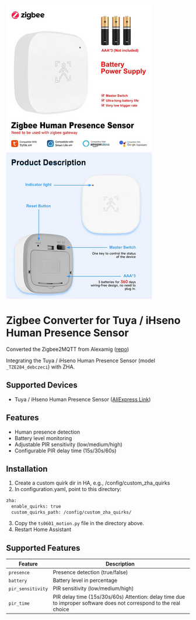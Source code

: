 ![Circuit Diagram](extras/ogjjs81y.png)                ![Device Photo](extras/wd5ta6pj33.png)



# Zigbee Converter for Tuya / iHseno Human Presence Sensor

Converted the Zigbee2MQTT from Alexamig ([repo](https://github.com/Alexamig/ihseno-human-presence-sensor))

Integrating the Tuya / iHseno Human Presence Sensor (model `_TZE284_debczeci`) with ZHA.

## Supported Devices
- Tuya / iHseno Human Presence Sensor ([AliExpress Link](https://www.aliexpress.com/item/1005009447202086.html))

## Features
- Human presence detection
- Battery level monitoring
- Adjustable PIR sensitivity (low/medium/high)
- Configurable PIR delay time (15s/30s/60s)

## Installation
1. Create a custom quirk dir in HA, e.g., /config/custom_zha_quirks
2. In configuration.yaml, point to this directory:
```
zha:
  enable_quirks: true
  custom_quirks_path: /config/custom_zha_quirks/
```
3. Copy the `ts0601_motion.py` file in the directory above.
4. Restart Home Assistant


## Supported Features
| Feature | Description |
|---------|-------------|
| `presence` | Presence detection (true/false) |
| `battery` | Battery level in percentage |
| `pir_sensitivity` | PIR sensitivity (low/medium/high) |
| `pir_time` | PIR delay time (15s/30s/60s)    Attention: delay time due to improper software does not correspond to the real choice |

